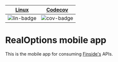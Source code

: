 | [Linux][lin-link] | [Codecov][cov-link] |
| :---------------: | :-----------------: |
| ![lin-badge]      | ![cov-badge]        |

[lin-badge]: https://github.com/realoptions/demo-api-app-flutter/workflows/test/badge.svg
[lin-link]:  https://github.com/realoptions/demo-api-app-flutter/actions
[cov-badge]: https://codecov.io/gh/realoptions/demo-api-app-flutter/branch/master/graph/badge.svg
[cov-link]:  https://codecov.io/gh/realoptions/demo-api-app-flutter

# RealOptions mobile app

This is the mobile app for consuming [Finside's](https://finside.org) APIs.  


